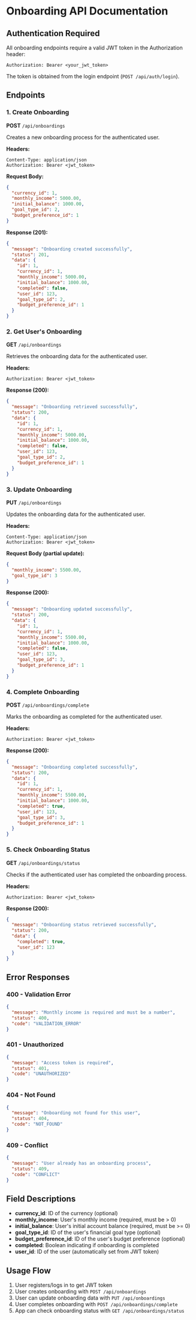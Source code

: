 # Onboarding API Documentation

## Authentication Required

All onboarding endpoints require a valid JWT token in the Authorization header:

```
Authorization: Bearer <your_jwt_token>
```

The token is obtained from the login endpoint (`POST /api/auth/login`).

## Endpoints

### 1. Create Onboarding

**POST** `/api/onboardings`

Creates a new onboarding process for the authenticated user.

**Headers:**
```
Content-Type: application/json
Authorization: Bearer <jwt_token>
```

**Request Body:**
```json
{
  "currency_id": 1,
  "monthly_income": 5000.00,
  "initial_balance": 1000.00,
  "goal_type_id": 2,
  "budget_preference_id": 1
}
```

**Response (201):**
```json
{
  "message": "Onboarding created successfully",
  "status": 201,
  "data": {
    "id": 1,
    "currency_id": 1,
    "monthly_income": 5000.00,
    "initial_balance": 1000.00,
    "completed": false,
    "user_id": 123,
    "goal_type_id": 2,
    "budget_preference_id": 1
  }
}
```

### 2. Get User's Onboarding

**GET** `/api/onboardings`

Retrieves the onboarding data for the authenticated user.

**Headers:**
```
Authorization: Bearer <jwt_token>
```

**Response (200):**
```json
{
  "message": "Onboarding retrieved successfully",
  "status": 200,
  "data": {
    "id": 1,
    "currency_id": 1,
    "monthly_income": 5000.00,
    "initial_balance": 1000.00,
    "completed": false,
    "user_id": 123,
    "goal_type_id": 2,
    "budget_preference_id": 1
  }
}
```

### 3. Update Onboarding

**PUT** `/api/onboardings`

Updates the onboarding data for the authenticated user.

**Headers:**
```
Content-Type: application/json
Authorization: Bearer <jwt_token>
```

**Request Body (partial update):**
```json
{
  "monthly_income": 5500.00,
  "goal_type_id": 3
}
```

**Response (200):**
```json
{
  "message": "Onboarding updated successfully",
  "status": 200,
  "data": {
    "id": 1,
    "currency_id": 1,
    "monthly_income": 5500.00,
    "initial_balance": 1000.00,
    "completed": false,
    "user_id": 123,
    "goal_type_id": 3,
    "budget_preference_id": 1
  }
}
```

### 4. Complete Onboarding

**POST** `/api/onboardings/complete`

Marks the onboarding as completed for the authenticated user.

**Headers:**
```
Authorization: Bearer <jwt_token>
```

**Response (200):**
```json
{
  "message": "Onboarding completed successfully",
  "status": 200,
  "data": {
    "id": 1,
    "currency_id": 1,
    "monthly_income": 5500.00,
    "initial_balance": 1000.00,
    "completed": true,
    "user_id": 123,
    "goal_type_id": 3,
    "budget_preference_id": 1
  }
}
```

### 5. Check Onboarding Status

**GET** `/api/onboardings/status`

Checks if the authenticated user has completed the onboarding process.

**Headers:**
```
Authorization: Bearer <jwt_token>
```

**Response (200):**
```json
{
  "message": "Onboarding status retrieved successfully",
  "status": 200,
  "data": {
    "completed": true,
    "user_id": 123
  }
}
```

## Error Responses

### 400 - Validation Error
```json
{
  "message": "Monthly income is required and must be a number",
  "status": 400,
  "code": "VALIDATION_ERROR"
}
```

### 401 - Unauthorized
```json
{
  "message": "Access token is required",
  "status": 401,
  "code": "UNAUTHORIZED"
}
```

### 404 - Not Found
```json
{
  "message": "Onboarding not found for this user",
  "status": 404,
  "code": "NOT_FOUND"
}
```

### 409 - Conflict
```json
{
  "message": "User already has an onboarding process",
  "status": 409,
  "code": "CONFLICT"
}
```

## Field Descriptions

- **currency_id**: ID of the currency (optional)
- **monthly_income**: User's monthly income (required, must be > 0)
- **initial_balance**: User's initial account balance (required, must be >= 0)
- **goal_type_id**: ID of the user's financial goal type (optional)
- **budget_preference_id**: ID of the user's budget preference (optional)
- **completed**: Boolean indicating if onboarding is completed
- **user_id**: ID of the user (automatically set from JWT token)

## Usage Flow

1. User registers/logs in to get JWT token
2. User creates onboarding with `POST /api/onboardings`
3. User can update onboarding data with `PUT /api/onboardings`
4. User completes onboarding with `POST /api/onboardings/complete`
5. App can check onboarding status with `GET /api/onboardings/status`
